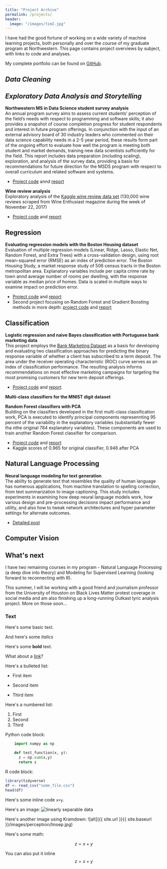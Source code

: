 ```yaml
---
title: "Project Archive"
permalink: /projects/
header:
  image: "/images/tim2.jpg"
---
```


I have had the good fortune of working on a wide variety of machine learning projects, both personally and over the course of my graduate program at Northwestern. This page contains project overviews by subject, with links to code and analyses.

My complete portfolio can be found on [GitHub](https://github.com/clboetticher/). 

## *Data Cleaning*

## *Exploratory Data Analysis and Storytelling*

**Northwestern MS in Data Science student survey analysis**<br>
An annual program survey aims to assess current students’ perception of the field’s needs with respect to programming and software skills; it also provides a snapshot of course completion progress for student respondents and interest in future program offerings. In conjunction with the input of an external advisory board of 30 industry leaders who commented on their data science capability needs in a 2-5 year period, these results form part of the ongoing effort to evaluate how well the program is meeting both student and market demands, training new data scientists sufficiently for the field. This report includes data preparation (including scaling), exploration, and analysis of the survey data, providing a basis for recommendations for future direction for the MSDS program with respect to overall curriculum and related software and systems.
* [Project code](https://github.com/clboetticher/AppliedML/blob/master/MSDS422_A1_Exploring%20and%20Visualizing%20Data.ipynb) annd [report](https://github.com/clboetticher/AppliedML/blob/master/pdfs/A1_report.pdf)

**Wine review analysis**<br>
Exploratory analysis of the [Kaggle wine review data set](https://www.kaggle.com/zynicide/wine-reviews) (130,000 wine reviews scraped from Wine Enthusiast magazine during the week of November 22, 2017)<br>
* [Project code](https://github.com/clboetticher/ExploratoryML/blob/master/MSDS430_Final_Wine%20Reviews.ipynb) and [report](https://github.com/clboetticher/ExploratoryML/blob/master/pdfs/Winerevs_finalpaper.pdf)

## Regression

**Evaluating regression models with the Boston Housing dataset**<br>
Evaluation of multiple regression models (Linear, Ridge, Lasso, Elastic Net, Random Forest, and Extra Trees) with a cross-validation design, using root mean-squared error (RMSE) as an index of prediction error. The Boston Housing Study, a market response study of 506 census tracts in the Boston metropolitan area. Explanatory variables include per capita crime rate by town annd average number of rooms per dwelling, with the response variable as median price of homes. Data is scaled in multiple ways to examine impact on prediction error.
* [Project code](https://github.com/clboetticher/AppliedML/blob/master/MSDS422_A2_Evaluating%20Regression%20Models.ipynb) and [report](https://github.com/clboetticher/AppliedML/blob/master/pdfs/A2_report.pdf)
* Second project focusing on Random Forest and Gradient Boosting methods in more depth: [project code](https://github.com/clboetticher/AppliedML/blob/master/MSDS422_A4_Random%20Forests%20and%20Gradient%20Boosting.ipynb) and [report](https://github.com/clboetticher/AppliedML/blob/master/pdfs/A4_report.pdf)

## Classification

**Logistic regression and naive Bayes classification with Portuguese bank marketing data**<br>
This project employs the [Bank Marketing Dataset](https://archive.ics.uci.edu/ml/datasets/bank+marketing) as a basis for developing and evaluating two classification approaches for predicting the binary response variable of whether a client has subscribed to a term deposit. The area under the receiver operating characteristic (ROC) curve serves as an index of classification performance. The resulting analysis informs recommendations on most effective marketing campaigns for targeting the most promising customers for new term deposit offerings.
  * [Project code](https://github.com/clboetticher/AppliedML/blob/master/MSDS422_A3_Evaluating%20Classification%20Models.ipynb) and [report](https://github.com/clboetticher/AppliedML/blob/master/pdfs/A3_report.pdf)

**Multi-class classifiers for the MNIST digit dataset**<br>





**Random Forest classifiers with PCA**<br>
Building on the classifiers developed in the first multi-class classification work, PCA is executed to identify principal components represennting 95 percent of the variability in the explanatory variables (substantially fewer tha nthe original 784 explanatory variables). These components are used to train another Random Forest classifier for comparison. 
* [Project code](https://github.com/clboetticher/AppliedML/blob/master/MSDS422_A5_Principal%20Components%20Analysis.ipynb) and [report](https://github.com/clboetticher/AppliedML/blob/master/pdfs/A5_report.pdf)
* Kaggle scores of 0.965 for original classifier, 0.946 after PCA

## Natural Language Processing
**Neural language modeling for text generation**<br>
The ability to generate text that resembles the quality of human language has numerous applications, from machine translation to spelling correction, from text summarization to image captioning. This study includes experiments in examining how deep neural language models work, how various design and pre-processing decisions impact performance and utility, and also how to tweak network architectures and hyper parameter settings for alternate outcomes.
* [Detailed post](https://clboetticher.github.io/nlm/)

## Computer Vision

## What's next
I have two remaining courses in my program - Natural Language Processing (a deep dive into theory) and Modeling for Supervised Learning (looking forward to reconnecting with R).

This summer, I will be working with a good friend and journalism professor from the University of Houston on Black Lives Matter protest coverage in social media and am also finishing up a long-running Outkast lyric analysis project. More on those soon...



### Text

Here's some basic text.

And here's some *italics*

Here's some **bold** text.

What about a [link](https://github.com/dataoptimal)?

Here's a bulleted list:
* First item
+ Second item
- Third item

Here's a numbered list:
1. First
2. Second
3. Third

Python code block:
```python
    import numpy as np

    def test_function(x, y):
      z = np.sum(x,y)
      return z
```

R code block:
```r
library(tidyverse)
df <- read_csv("some_file.csv")
head(df)
```

Here's some inline code `x+y`.

Here's an image:
<img src="{{ site.url }}{{ site.baseurl }}/images/perceptron/linsep.jpg" alt="linearly separable data">

Here's another image using Kramdown:
![alt]({{ site.url }}{{ site.baseurl }}/images/perceptron/linsep.jpg)

Here's some math:

$$z=x+y$$

You can also put it inline $$z=x+y$$
